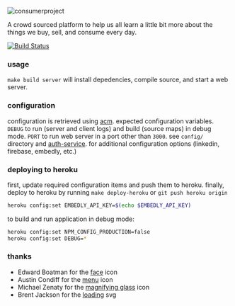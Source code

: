 ![consumerproject](http://i.imgur.com/iLlaWxJ.png)

A crowd sourced platform to help us all learn a little bit more about the
things we buy, sell, and consume every day.

[![Build Status](https://travis-ci.org/minond/the-consumer-project.svg)](https://travis-ci.org/minond/the-consumer-project)

### usage

`make build server` will install depedencies, compile source, and start a web
server.

### configuration

configuration is retrieved using [acm](https://www.npmjs.com/package/acm).
expected configuration variables. `DEBUG` to run (server and client logs) and
build (source maps) in debug mode. `PORT` to run web server in a port other
than `3000`. see `config/` directory and
[auth-service](https://github.com/consumr-project/auth-service/blob/master/README.md#deploying-to-heroku).
for additional configuration options (linkedin, firebase, embedly, etc.)

### deploying to heroku

first, update required configuration items and push them to heroku. finally,
deploy to heroku by running `make deploy-heroku` or `git push heroku origin`

```bash
heroku config:set EMBEDLY_API_KEY=$(echo $EMBEDLY_API_KEY)
```

to build and run application in debug mode:

```bash
heroku config:set NPM_CONFIG_PRODUCTION=false
heroku config:set DEBUG=*
```

### thanks

* Edward Boatman for the [face](https://thenounproject.com/search/?q=face&i=67226) icon
* Austin Condiff for the [menu](https://thenounproject.com/search/?q=hamburger&i=70916) icon
* Michael Zenaty for the [magnifying glass](https://thenounproject.com/search/?q=search&i=21796) icon
* Brent Jackson for the [loading](http://jxnblk.com/loading/) svg

